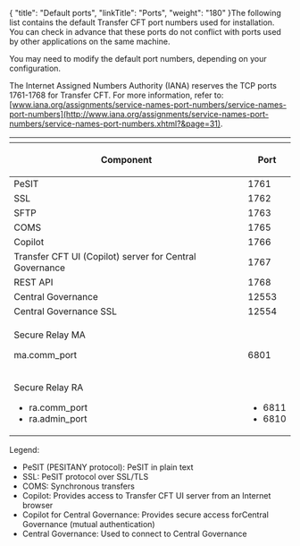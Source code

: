 {
    "title": "Default ports",
    "linkTitle": "Ports",
    "weight": "180"
}The following list contains the default <span class="mc-variable axway_variables.Component_Short_Name variable">Transfer CFT</span> port numbers used for installation. You can check in advance that these ports do not conflict with ports used by other applications on the same machine.

You may need to modify the default port numbers, depending on your configuration.

The Internet Assigned Numbers Authority (IANA) reserves the TCP ports 1761-1768 for <span class="mc-variable axway_variables.Component_Short_Name variable">Transfer CFT</span>. For more information, refer to: [www.iana.org/assignments/service-names-port-numbers/service-names-port-numbers](http://www.iana.org/assignments/service-names-port-numbers/service-names-port-numbers.xhtml?&page=31).

<table>
   <th>
      <tr>
<th>Component         </th>
<th><p>Port</p>         </th>
      </tr>
   </thead>
   <tbody>
      <tr>
         <td>PeSIT         </td>
         <td>1761         </td>
      </tr>
      <tr>
         <td>SSL         </td>
         <td>1762         </td>
      </tr>
      <tr>
         <td>SFTP         </td>
         <td>1763         </td>
      </tr>
      <tr>
         <td>COMS         </td>
         <td>1765         </td>
      </tr>
      <tr>
         <td>Copilot         </td>
         <td>1766         </td>
      </tr>
      <tr>
         <td>Transfer CFT UI (Copilot) server for <span class="mc-variable suite_variables.Central_GovernanceName variable">Central Governance</span>         </td>
         <td>1767         </td>
      </tr>
      <tr>
         <td>REST API         </td>
         <td>1768         </td>
      </tr>
      <tr>
         <td><span class="mc-variable Primary.CG or_UM variable">Central Governance</span>         </td>
         <td>12553         </td>
      </tr>
      <tr>
         <td><span class="mc-variable suite_variables.Central_GovernanceName variable">Central Governance</span> SSL         </td>
         <td>12554         </td>
      </tr>
      <tr>
         <td><p><span class="mc-variable suite_variables.SecureRelayName variable">Secure Relay</span> MA</p>
<p>ma.comm_port</p>         </td>
         <td><p> </p>
<p>6801</p>         </td>
      </tr>
      <tr>
         <td><p><span class="mc-variable suite_variables.SecureRelayName variable">Secure Relay</span> RA</p>
<ul>
<li>ra.comm_port</li>
<li>ra.admin_port</li>
</ul>         </td>
         <td><p> </p>
<ul>
<li>6811</li>
<li>6810</li>
</ul>         </td>
      </tr>
   </tbody>
</table>

Legend:

-   PeSIT (PESITANY protocol): PeSIT in plain text
-   SSL: PeSIT protocol over SSL/TLS
-   COMS: Synchronous transfers
-   Copilot: Provides access to <span class="mc-variable axway_variables.Component_Short_Name variable">Transfer CFT</span> UI server from an Internet browser
-   Copilot for <span class="mc-variable suite_variables.Central_GovernanceName variable">Central Governance</span>: Provides secure access for<span class="mc-variable Primary.CG or_UM variable">Central Governance</span> (mutual authentication)
-   <span class="mc-variable Primary.CG or_UM variable">Central Governance</span>: Used to connect to Central Governance
